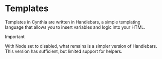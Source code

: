 # Templates

Templates in Cynthia are written in Handlebars, a simple templating language that allows you to insert variables and logic into your HTML.

> [!IMPORTANT]
> 
> With Node set to disabled, what remains is a simpler version of Handlebars.
> This version has sufficient, but limited support for helpers.
